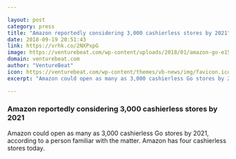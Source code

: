 ```yaml
---

layout: post
category: press
title: "Amazon reportedly considering 3,000 cashierless stores by 2021"
date: 2018-09-19 20:51:43
link: https://vrhk.co/2NXPxpG
image: https://venturebeat.com/wp-content/uploads/2018/01/amazon-go-e1516568130237.jpg?fit=1200%2C759&strip=all
domain: venturebeat.com
author: "VentureBeat"
icon: https://venturebeat.com/wp-content/themes/vb-news/img/favicon.ico
excerpt: "Amazon could open as many as 3,000 cashierless Go stores by 2021, according to a person familiar with the matter. Amazon has four cashierless stores today."

---
```


### Amazon reportedly considering 3,000 cashierless stores by 2021

Amazon could open as many as 3,000 cashierless Go stores by 2021, according to a person familiar with the matter. Amazon has four cashierless stores today.